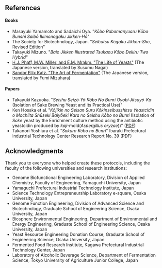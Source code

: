 ## References
#### Books
- Masayuki Yamamoto and Sadaichi Oya. "_Kōbo Rabomanyuaru Kōbo Bunshi Saibō Ikimonogaku Jikken-Hō_"
- The Society for Biotechnology, Japan. "_Seibutsu Kōgaku Jikken-Sho_, Revised Edition"
- Takayuki Mizuno. "_Baio Jikken Illustrated Tsukaou Kōbo Dekiru Two Hybrid_"
- [H.J. Phaff, M.W. Miller, and E.M. Mrakm. "The Life of Yeasts"](https://www.hup.harvard.edu/catalog.php?isbn=9780674863569) (The Japanese version, translated by Susumu Nagai) 
- [Sandor Ellix Katz. "The Art of Fermentation"](https://www.chelseagreen.com/product/the-art-of-fermentation/) (The Japanese version, translated by Fumi Mizuhara)

#### Papers
- Takayuki Kazuoka. "_Seishu Seizō-Yō Kōbo No Bunri Oyobi Jitsuyō-Ka_ (Isolation of Sake Brewing Yeast and its Practical Use)"
- Ken Hosaka et al. "_Kōjikin no Seisan Suru Kōkinseibusshitsu Yeastcidin o Mochiita Shūseki Baiyōeki Kara no Seishu Kōbo no Bunri_ (Isolation of _Sake_ yeast by the Enrichment culture method using the antibiotic yeastcidin produced by _koji_-mold(_Aspergillus oryzae_))" ([PDF](https://www.jstage.jst.go.jp/article/jbrewsocjapan1988/94/12/94_12_998/_pdf))
- Takanori Yoshiura et al. "_Sakura Kōbo no Bunri_" Ibaraki Prefectural Industrial Technology Center Research Report No. 39 (PDF)

## Acknowledgments
Thank you to everyone who helped create these protocols, including the faculty of the following universities and research institutions:  
- Genome Biofunctional Engineering Laboratory, Division of Applied Chemistry, Faculty of Engineering, Yamaguchi University, Japan
- Yamaguchi Prefectural Industrial Technology Institute, Japan
- Science Technology Entrepreneurship Laboratory e-square, Osaka University, Japan
- Genome Function Engineering, Division of Advanced Science and Biotechnology, Graduate School of Engineering Science, Osaka University, Japan
- Biosphere Environmental Engineering, Department of Environmental and Energy Engineering, Graduate School of Engineering Science, Osaka University, Japan
- Yeast Resource Engineering Donation Course, Graduate School of Engineering Science, Osaka University, Japan
- Fermented Food Research Institute, Kagawa Prefectural Industrial Technology Center, Japan
- Laboratory of Alcoholic Beverage Science, Department of Fermentation Science, Tokyo University of Agriculture Junior College, Japan
